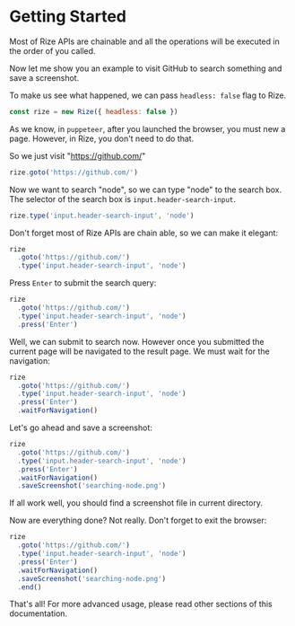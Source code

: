 # Getting Started

Most of Rize APIs are chainable and all the operations will be executed in the order of you called.

Now let me show you an example to visit GitHub to search something and save a screenshot.

To make us see what happened, we can pass `headless: false` flag to Rize.

```javascript
const rize = new Rize({ headless: false })
```

As we know, in `puppeteer`, after you launched the browser, you must new a page. However, in Rize, you don't need to do that.

So we just visit "https://github.com/"

```javascript
rize.goto('https://github.com/')
```

Now we want to search "node", so we can type "node" to the search box. The selector of the search box is `input.header-search-input`.

```javascript
rize.type('input.header-search-input', 'node')
```

Don't forget most of Rize APIs are chain able, so we can make it elegant:

```javascript
rize
  .goto('https://github.com/')
  .type('input.header-search-input', 'node')
```

Press `Enter` to submit the search query:

```javascript
rize
  .goto('https://github.com/')
  .type('input.header-search-input', 'node')
  .press('Enter')
```

Well, we can submit to search now. However once you submitted the current page will be navigated to the result page. We must wait for the navigation:

```javascript
rize
  .goto('https://github.com/')
  .type('input.header-search-input', 'node')
  .press('Enter')
  .waitForNavigation()
```

Let's go ahead and save a screenshot:

```javascript
rize
  .goto('https://github.com/')
  .type('input.header-search-input', 'node')
  .press('Enter')
  .waitForNavigation()
  .saveScreenshot('searching-node.png')
```

If all work well, you should find a screenshot file in current directory.

Now are everything done? Not really. Don't forget to exit the browser:

```javascript
rize
  .goto('https://github.com/')
  .type('input.header-search-input', 'node')
  .press('Enter')
  .waitForNavigation()
  .saveScreenshot('searching-node.png')
  .end()
```

That's all! For more advanced usage, please read other sections of this documentation.